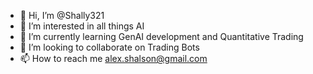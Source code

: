 - 👋 Hi, I’m @Shally321
- 👀 I’m interested in all things AI
- 🌱 I’m currently learning GenAI development and Quantitative Trading
- 💞️ I’m looking to collaborate on Trading Bots
- 📫 How to reach me alex.shalson@gmail.com

